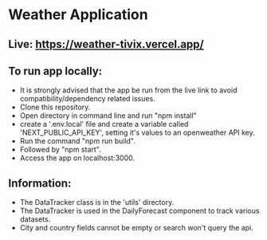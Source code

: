 # Weather Application
## Live: https://weather-tivix.vercel.app/

## To run app locally:
- It is strongly advised that the app be run from the live link to avoid compatibility/dependency related issues.
- Clone this repository.
- Open directory in command line and run "npm install"
- create a '.env.local' file and create a variable called 'NEXT_PUBLIC_API_KEY', setting it's values to an openweather API key.
- Run the command "npm run build".
- Followed by "npm start".
- Access the app on localhost:3000.

## Information:
- The DataTracker class is in the 'utils' directory.
- The DataTracker is used in the DailyForecast component to track various datasets.
- City and country fields cannot be empty or search won't query the api.